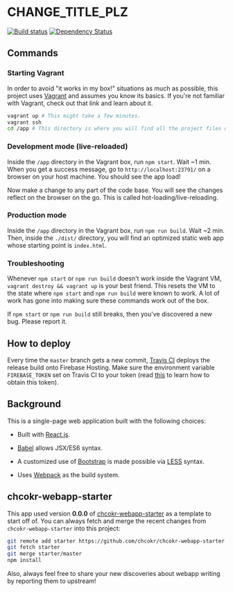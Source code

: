 # CHANGE_TITLE_PLZ

[![Build
status](https://travis-ci.org/chcokr/name-game.svg)](https://travis-ci.org/chcokr/chcokr-webapp-starter)
[![Dependency
Status](https://david-dm.org/chcokr/name-game.svg)](https://david-dm.org/chcokr/chcokr-webapp-starter)

## Commands

### Starting Vagrant

In order to avoid "it works in my box!" situations as much as possible, this
project uses [Vagrant](https://docs.vagrantup.com/v2/getting-started/) and
assumes you know its basics.
If you're not familiar with Vagrant, check out that link and learn about it.

```bash
vagrant up # This might take a few minutes.
vagrant ssh
cd /app # This directory is where you will find all the project files on the VM.
```

### Development mode (live-reloaded)

Inside the `/app` directory in the Vagrant box, run `npm start`.
Wait ~1 min.
When you get a success message, go to `http://localhost:23791/` on a browser on
your host machine.
You should see the app load!

Now make a change to any part of the code base.
You will see the changes reflect on the browser on the go.
This is called hot-loading/live-reloading.

### Production mode

Inside the `/app` directory in the Vagrant box, run `npm run build`.
Wait ~2 min.
Then, inside the `./dist/` directory, you will find an optimized static web app
whose starting point is `index.html`.

### Troubleshooting

Whenever `npm start` or `npm run build` doesn't work inside the Vagrant VM,
`vagrant destroy && vagrant up` is your best friend.
This resets the VM to the state where `npm start` and `npm run build` were known
to work.
A lot of work has gone into making sure these commands work out of the box.

If `npm start` or `npm run build` still breaks, then you've discovered a new
bug.
Please report it.

## How to deploy

Every time the `master` branch gets a new commit, [Travis
CI](https://travis-ci.org) deploys the release build onto Firebase Hosting.
Make sure the environment variable `FIREBASE_TOKEN` set on Travis CI to your
token (read
[this](https://github.com/firebase/firebase-tools#using-with-ci-systems) to
learn how to obtain this token).

## Background

This is a single-page web application built with the following choices:

-   Built with [React.js](https://facebook.github.io/react/).

-   [Babel](https://babeljs.io) allows JSX/ES6 syntax.

-   A customized use of [Bootstrap](https://getbootstrap.com) is made possible
via [LESS](http://lesscss.org) syntax.

-   Uses [Webpack](https://webpack.github.io) as the build system.

## chcokr-webapp-starter

This app used version **0.0.0** of
[chcokr-webapp-starter](https://github.com/chcokr/chcokr-webapp-starter) as a
template to start off of.
You can always fetch and merge the recent changes from `chcokr-webapp-starter`
into this project:

```bash
git remote add starter https://github.com/chcokr/chcokr-webapp-starter.git
git fetch starter
git merge starter/master
npm install
```

Also, always feel free to share your new discoveries about webapp writing by
reporting them to upstream!
